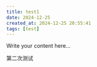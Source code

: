 ```yaml
---
title: test1
date: 2024-12-25
created_at: 2024-12-25 20:55:41
tags: [test]
---
```


Write your content here...

第二次测试

